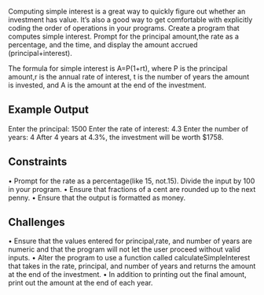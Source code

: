 Computing simple interest is a great way to quickly figure out whether an investment has value. It’s also a good way to get comfortable with explicitly coding the order of operations in your programs.
Create a program that computes simple interest. Prompt for the principal amount,the rate as a percentage, and the time, and display the amount accrued (principal+interest).

The formula for simple interest is A=P(1+rt), where P is the principal amount,r is the annual rate of interest, t is the number of years the amount is invested, and A is the amount at the end of the investment.

## Example Output

Enter the principal: 1500
Enter the rate of interest: 4.3
Enter the number of years: 4
After 4 years at 4.3%, the investment will be worth $1758.

## Constraints
• Prompt for the rate as a percentage(like 15, not.15).
Divide the input by 100 in your program.
• Ensure that fractions of a cent are rounded up to the next penny.
• Ensure that the output is formatted as money.

## Challenges
• Ensure that the values entered for principal,rate, and number of years are numeric and that the program will not let the user proceed without valid inputs.
• Alter the program to use a function called calculateSimpleInterest that takes in the rate,  principal, and number of years and returns the amount at the end of the investment.
• In addition to printing out the final amount, print out the amount at the end of each year.